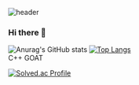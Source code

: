 ![header](https://capsule-render.vercel.app/api?type=rounded&text=QUOTIENT%27s+Workplace)

### Hi there 👋
![Anurag's GitHub stats](https://github-readme-stats.vercel.app/api?username=levocation&show_icons=true&theme=tokyonight)
﻿[![Top Langs](https://github-readme-stats.vercel.app/api/top-langs/?username=levocation&langs_count=5&layout=compact&theme=dark)](https://github.com/levocation/levocation)<br>
C++ GOAT

[![Solved.ac Profile](http://mazassumnida.wtf/api/v2/generate_badge?boj=tjsgh5965)](https://solved.ac/profile/tjsgh5965)

<!--
**levocation/levocation** is a ✨ _special_ ✨ repository because its `README.md` (this file) appears on your GitHub profile.

Here are some ideas to get you started:

- 🔭 I’m currently working on ...
- 🌱 I’m currently learning ...
- 👯 I’m looking to collaborate on ...
- 🤔 I’m looking for help with ...
- 💬 Ask me about ...
- 📫 How to reach me: ...
- 😄 Pronouns: ...
- ⚡ Fun fact: ...
-->
